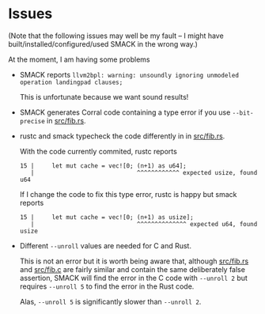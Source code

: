 # Issues

(Note that the following issues may well be my fault – I might have
built/installed/configured/used SMACK in the wrong way.)

At the moment, I am having some problems

- SMACK reports `llvm2bpl: warning: unsoundly ignoring unmodeled operation landingpad clauses;`

  This is unfortunate because we want sound results!

- SMACK generates Corral code containing a type error if you use `--bit-precise`
  in [src/fib.rs](src/fib.rs).

- rustc and smack typecheck the code differently in
  in [src/fib.rs](src/fib.rs).

  With the code currently commited, rustc reports

  ```
  15 |     let mut cache = vec![0; (n+1) as u64];
     |                             ^^^^^^^^^^^^ expected usize, found u64
  ```

  If I change the code to fix this type error, rustc is happy but smack reports

  ```
  15 |     let mut cache = vec![0; (n+1) as usize];
     |                             ^^^^^^^^^^^^^^ expected u64, found usize
  ```

- Different `--unroll` values are needed for C and Rust.

  This is not an error but it is worth being aware that, although
  [src/fib.rs](src/fib.rs) and
  [src/fib.c](src/fib.c) are fairly similar and contain the same
  deliberately false assertion,
  SMACK will find the error in the C code with `--unroll 2`
  but requires `--unroll 5` to find the error in the Rust code.

  Alas, `--unroll 5` is significantly slower than `--unroll 2`.
